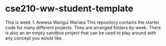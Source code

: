 # cse210-ww-student-template

This is week 1.
Aneesa Wangui Wariara 
This repository contains the starter code for many different projects. They are arranged folders by week. There is also an an empty sandbox project that can be used to play around with any concept you would like.
